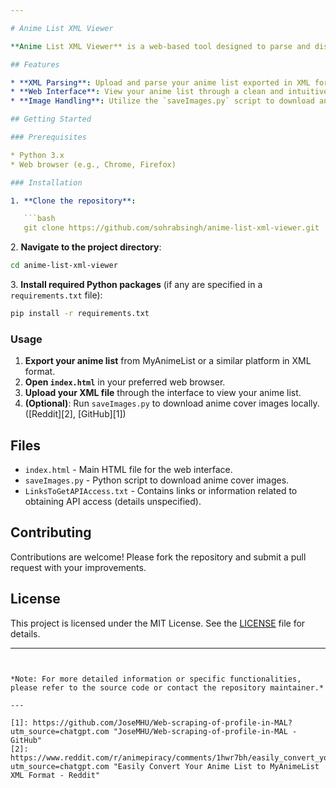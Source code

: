 ```yaml
---

# Anime List XML Viewer

**Anime List XML Viewer** is a web-based tool designed to parse and display anime lists exported in XML format from platforms like MyAnimeList. It provides a user-friendly interface to view and interact with your anime collection.([GitHub][1])

## Features

* **XML Parsing**: Upload and parse your anime list exported in XML format.
* **Web Interface**: View your anime list through a clean and intuitive HTML interface.
* **Image Handling**: Utilize the `saveImages.py` script to download and manage anime cover images locally.

## Getting Started

### Prerequisites

* Python 3.x
* Web browser (e.g., Chrome, Firefox)

### Installation

1. **Clone the repository**:

   ```bash
   git clone https://github.com/sohrabsingh/anime-list-xml-viewer.git
   ```


2\. **Navigate to the project directory**:

```bash
cd anime-list-xml-viewer
```


3\. **Install required Python packages** (if any are specified in a `requirements.txt` file):

```bash
pip install -r requirements.txt
```



### Usage

1. **Export your anime list** from MyAnimeList or a similar platform in XML format.
2. **Open `index.html`** in your preferred web browser.
3. **Upload your XML file** through the interface to view your anime list.
4. **(Optional)**: Run `saveImages.py` to download anime cover images locally.([Reddit][2], [GitHub][1])

## Files

* `index.html` - Main HTML file for the web interface.
* `saveImages.py` - Python script to download anime cover images.
* `LinksToGetAPIAccess.txt` - Contains links or information related to obtaining API access (details unspecified).

## Contributing

Contributions are welcome! Please fork the repository and submit a pull request with your improvements.

## License

This project is licensed under the MIT License. See the [LICENSE](LICENSE) file for details.

---
```


*Note: For more detailed information or specific functionalities, please refer to the source code or contact the repository maintainer.*

---

[1]: https://github.com/JoseMHU/Web-scraping-of-profile-in-MAL?utm_source=chatgpt.com "JoseMHU/Web-scraping-of-profile-in-MAL - GitHub"
[2]: https://www.reddit.com/r/animepiracy/comments/1hwr7bh/easily_convert_your_anime_list_to_myanimelist_xml/?utm_source=chatgpt.com "Easily Convert Your Anime List to MyAnimeList XML Format - Reddit"

